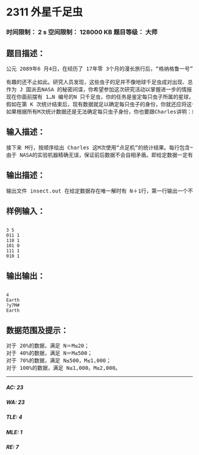 # 2311 外星千足虫   
### 时间限制： 2 s     空间限制： 128000 KB     题目等级： 大师  
## 题目描述：  

<pre>
公元 2089年6 月4日，在经历了 17年零 3个月的漫长旅行后，“格纳格鲁一号”载人火箭返回舱终于安全着陆。此枚火箭由美国国家航空航天局（NASA）研制发射，行经火星、金星、土卫六、木卫二、谷神星、“张衡星”等 23颗太阳系星球，并最终在小行星“杰森星”探寻到了地外生命。宇航员在“杰森星”地表岩层下45.70米位置发现一批珍贵的活体生命样本，并将其带回检测。在带回的活体样本中，最吸引人的当属这些来自外星的千足虫了。这些虫子身躯纤长，身体分为若干节。受到触碰时，会将身体卷曲成圆环形，间隔一段时间后才会复原活动。
  
有趣的还不止如此。研究人员发现，这些虫子的足并不像地球千足虫成对出现、总共偶数条——它们每节身体下方都有着不定数量的足，但足的总数一定是奇数条！虽然从外观难以区分二者，但通过统计足的数目，科学家们就能根据奇偶性判断出千足虫所属的星球。
作为 J 国派去NASA 的秘密间谍，你希望参加这次研究活动以掌握进一步的情报，而NASA选拔的研究人员都是最优秀的科学家。于是 NASA 局长CharleBolden出了一道难题来检测你的实力：   
现在你面前摆有 1…N 编号的N 只千足虫，你的任务是鉴定每只虫子所属的星球，但不允许亲自去数它们的足。Charles 每次会在这N 只千足虫中选定若干只放入“昆虫点足机”（the Insect Feet Counter, IFC）中，“点足机”会自动统计出其内所有昆虫足数之和。Charles 会将这个和数 mod 2 的结果反馈给你，同时告诉你一开始放入机器中的是哪几只虫子。他的这种统计操作总共进行M次，而你应当尽早得出鉴定结果。
假如在第 K 次统计结束后，现有数据就足以确定每只虫子的身份，你就还应将这个K 反馈给Charles，此时若K＜M，则表明那后 M－K 次统计并非必须的。
如果根据所有M次统计数据还是无法确定每只虫子身份，你也要跟Charles讲明：就目前数据会存在多个解。
</pre>
  
  
## 输入描述：  

<pre>
接下来 M行，按顺序给出 Charles 这M次使用“点足机”的统计结果。每行包含一个“01”串和一个数字，用一个空格隔开。“01”串按位依次表示每只虫子是否被放入机器：如果第 i 个字符是“0”则代表编号为 i 的虫子未被放入，“1”则代表已被放入。后面跟的数字是统计的昆虫足数 mod 2 的结果。   
由于 NASA的实验机器精确无误，保证前后数据不会自相矛盾。即给定数据一定有解。
</pre>
  
  
## 输出描述：  

<pre>
输出文件 insect.out 在给定数据存在唯一解时有 N＋1行，第一行输出一个不超过M的正整数K，表明在第K 次统计结束后就可以确定唯一解；接下来 N 行依次回答每只千足虫的身份，若是奇数条足则输出“?y7M#”（火星文），偶数条足输出“Earth”。如果输入数据存在多解，输出“Cannot Determine”。 所有输出均不含引号，输出时请注意大小写。
</pre>
  
  
## 样例输入：  

<pre><code>
3 5  
011 1  
110 1  
101 0  
111 1  
010 1
</code></pre>
  
  
## 输出输出：  

<pre><code>
4  
Earth  
?y7M#  
Earth
</code></pre>
  
  
## 数据范围及提示：  

<pre>
对于 20%的数据，满足 N＝M≤20；   
对于 40%的数据，满足 N＝M≤500；   
对于 70%的数据，满足 N≤500，M≤1,000；   
对于 100%的数据，满足 N≤1,000，M≤2,000。
</pre>
  
  
***  

##### AC: 23  
##### WA: 23  
##### TLE: 4  
##### MLE: 1  
##### RE: 7  
